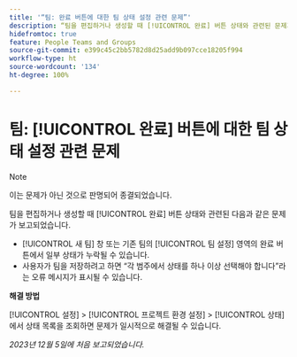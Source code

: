 ```yaml
---
title: '“팀: 완료 버튼에 대한 팀 상태 설정 관련 문제”'
description: “팀을 편집하거나 생성할 때 [!UICONTROL 완료] 버튼 상태와 관련된 문제가 보고되었습니다. 해결 방법을 사용할 수 있습니다.”
hidefromtoc: true
feature: People Teams and Groups
source-git-commit: e399c45c2bb5782d8d25add9b097cce18205f994
workflow-type: ht
source-wordcount: '134'
ht-degree: 100%

---
```



# 팀: [!UICONTROL 완료] 버튼에 대한 팀 상태 설정 관련 문제

>[!NOTE]
>
>이는 문제가 아닌 것으로 판명되어 종결되었습니다.

팀을 편집하거나 생성할 때 [!UICONTROL 완료] 버튼 상태와 관련된 다음과 같은 문제가 보고되었습니다.

* [!UICONTROL 새 팀] 창 또는 기존 팀의 [!UICONTROL 팀 설정] 영역의 완료 버튼에서 일부 상태가 누락될 수 있습니다.
* 사용자가 팀을 저장하려고 하면 “각 범주에서 상태를 하나 이상 선택해야 합니다”라는 오류 메시지가 표시될 수 있습니다.

**해결 방법**

[!UICONTROL 설정] > [!UICONTROL 프로젝트 환경 설정] > [!UICONTROL 상태]에서 상태 목록을 조회하면 문제가 일시적으로 해결될 수 있습니다.

_2023년 12월 5일에 처음 보고되었습니다._
